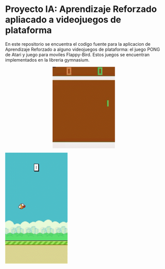 # Proyecto IA: Aprendizaje Reforzado apliacado a videojuegos de plataforma
En este repositorio se encuentra el codigo fuente para la aplicacion de Aprendizaje Reforzado a alguno videojuegos de plataforma: el juego PONG de Atari y juego para moviles Flappy-Bird. Estos juegos se encuentran implementados en la libreria gymnasium.

<p align="center">
  <img align="center" 
       src="https://github.com/dsilvamo/Proyecto_IA/blob/main/Gifs/Pong_entrenado_AdobeExpress.gif" 
       width="200"/> </p>
   </div>
   <img align="center" 
       src="https://github.com/dsilvamo/Proyecto_IA/blob/main/Gifs/flappy_dqn_train_AdobeExpress.gif" 
       width="200"/> </p>
